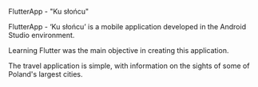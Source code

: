 FlutterApp - "Ku słońcu" 

FlutterApp - ‘Ku słońcu’ is a mobile application developed in the Android Studio environment. 

Learning Flutter was the main objective in creating this application.

The travel application is simple, with information on the sights of some of Poland's largest cities.
